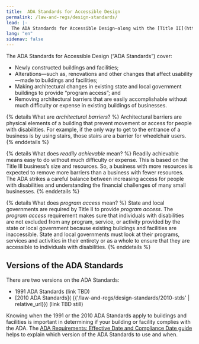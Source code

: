 ```yaml
---
title:  ADA Standards for Accessible Design
permalink: /law-and-regs/design-standards/
lead: |-
  The ADA Standards for Accessible Design—along with the [Title II](https://www.ada.gov/regs2010/titleII_2010/titleII_2010_regulations.htm) and [Title III](https://www.ada.gov/regs2010/titleIII_2010/titleIII_2010_regulations.htm) regulations—say what is required for a building or facility to be physically accessible to people with disabilities.
lang: "en"
sidenav: false
---
```


The ADA Standards for Accessible Design (“ADA Standards”) cover:  
- Newly constructed buildings and facilities;  
- Alterations—such as, renovations and other changes that affect usability—made to
buildings and facilities;  
- Making architectural changes in existing state and local government buildings to provide “program access”; and  
- Removing architectural barriers that are easily accomplishable without much difficulty
or expense in existing buildings of businesses.  


{% details What are <em>architectural barriers</em>? %}
Architectural barriers are physical elements of a building that prevent movement or access for people with disabilities. For example, if the only way to get to the entrance of a business is by using stairs, those stairs are a barrier for wheelchair users.
{% enddetails %}

{% details What does <em>readily achievable</em> mean? %}
Readily achievable means easy to do without much difficulty or expense. This is based on the Title III business’s size and resources. So, a business with more resources is expected to remove more barriers than a business with fewer resources. The ADA strikes a careful balance between increasing access for people with disabilities and understanding the financial challenges of many small businesses.
{% enddetails %}

{% details What does <em>program access</em> mean? %}
State and local governments are required by Title II to provide *program access*. The *program access* requirement makes sure that individuals with disabilities are not excluded from any program, service, or activity provided by the state or local government because existing buildings and facilities are inaccessible. State and local governments must look at their programs, services and activities in their entirety or as a whole to ensure that they are accessible to individuals with disabilities.
{% enddetails %}

## Versions of the ADA Standards  

There are two versions on the ADA Standards:

- 1991 ADA Standards (link TBD)  
- [2010 ADA Standards]( {{'/law-and-regs/design-standards/2010-stds' | relative_url}})  (link TBD still)

Knowing when the 1991 or the 2010 ADA Standards apply to buildings and facilities is important in determining if your building or facility complies with the ADA. The [ADA Requirements: Effective Date and Compliance Date guide](https://www.ada.gov/revised_effective_dates-2010.htm) helps to explain which version of the ADA Standards to use and when.  
